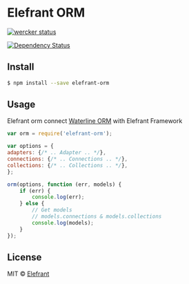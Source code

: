 # Elefrant ORM

[![wercker status](https://app.wercker.com/status/ed958a0d0e57a3d11084695e9728b6b1/s/master "wercker status")](https://app.wercker.com/project/bykey/ed958a0d0e57a3d11084695e9728b6b1)

[![Dependency Status](https://gemnasium.com/Elefrant/elefrant-orm.svg)](https://gemnasium.com/Elefrant/elefrant-orm)

## Install

```sh
$ npm install --save elefrant-orm
```


## Usage

Elefrant orm connect [Waterline ORM](https://github.com/balderdashy/waterline) with Elefrant Framework

```js
var orm = require('elefrant-orm');

var options = {
adapters: {/* .. Adapter .. */},
connections: {/* .. Connections .. */},
collections: {/* .. Collections .. */},
};

orm(options, function (err, models) {
    if (err) {
        console.log(err);
    } else {
        // Get models
        // models.connections & models.collections
        console.log(models);
    }
});
```

## License

MIT © [Elefrant](http://elefrant.com/#/license)
